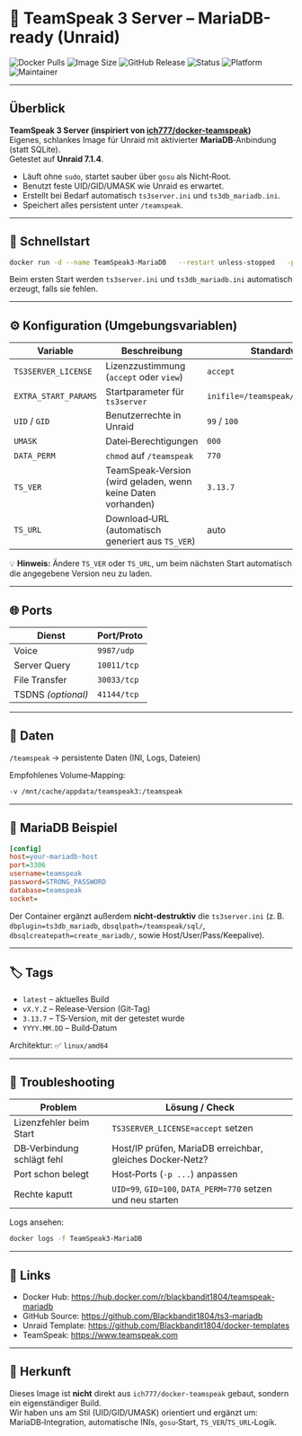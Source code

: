 # 🧩 TeamSpeak 3 Server – MariaDB-ready (Unraid)

![Docker Pulls](https://img.shields.io/docker/pulls/blackbandit1804/teamspeak-mariadb?style=for-the-badge&logo=docker)
![Image Size](https://img.shields.io/docker/image-size/blackbandit1804/teamspeak-mariadb/latest?style=for-the-badge)
![GitHub Release](https://img.shields.io/github/v/release/Blackbandit1804/ts3-mariadb?style=for-the-badge&logo=github)
![Status](https://img.shields.io/badge/status-stable-success?style=for-the-badge)
![Platform](https://img.shields.io/badge/platform-Unraid-orange?style=for-the-badge&logo=unraid)
![Maintainer](https://img.shields.io/badge/maintainer-Blackbandit1804-blue?style=for-the-badge&logo=github)

---

## Überblick

**TeamSpeak 3 Server (inspiriert von [ich777/docker-teamspeak](https://github.com/ich777/docker-teamspeak))**  
Eigenes, schlankes Image für Unraid mit aktivierter **MariaDB**‑Anbindung (statt SQLite).  
Getestet auf **Unraid 7.1.4**.

- Läuft ohne `sudo`, startet sauber über `gosu` als Nicht‑Root.  
- Benutzt feste UID/GID/UMASK wie Unraid es erwartet.  
- Erstellt bei Bedarf automatisch `ts3server.ini` und `ts3db_mariadb.ini`.  
- Speichert alles persistent unter `/teamspeak`.

---

## 🚀 Schnellstart

```bash
docker run -d --name TeamSpeak3-MariaDB   --restart unless-stopped   -p 9987:9987/udp   -p 10011:10011   -p 30033:30033   -e TS3SERVER_LICENSE=accept   -e EXTRA_START_PARAMS="inifile=/teamspeak/ts3server.ini"   -e UID=99   -e GID=100   -e UMASK=000   -e DATA_PERM=770   -v /mnt/cache/appdata/teamspeak3:/teamspeak   blackbandit1804/teamspeak-mariadb:latest
```

Beim ersten Start werden `ts3server.ini` und `ts3db_mariadb.ini` automatisch erzeugt, falls sie fehlen.

---

## ⚙️ Konfiguration (Umgebungsvariablen)

| Variable | Beschreibung | Standardwert |
|---|---|---|
| `TS3SERVER_LICENSE` | Lizenzzustimmung (`accept` oder `view`) | `accept` |
| `EXTRA_START_PARAMS` | Startparameter für `ts3server` | `inifile=/teamspeak/ts3server.ini` |
| `UID` / `GID` | Benutzerrechte in Unraid | `99` / `100` |
| `UMASK` | Datei‑Berechtigungen | `000` |
| `DATA_PERM` | `chmod` auf `/teamspeak` | `770` |
| `TS_VER` | TeamSpeak‑Version (wird geladen, wenn keine Daten vorhanden) | `3.13.7` |
| `TS_URL` | Download‑URL (automatisch generiert aus `TS_VER`) | auto |

💡 **Hinweis:** Ändere `TS_VER` oder `TS_URL`, um beim nächsten Start automatisch die angegebene Version neu zu laden.

---

## 🌐 Ports

| Dienst | Port/Proto |
|---|---|
| Voice | `9987/udp` |
| Server Query | `10011/tcp` |
| File Transfer | `30033/tcp` |
| TSDNS *(optional)* | `41144/tcp` |

---

## 📂 Daten

`/teamspeak` → persistente Daten (INI, Logs, Dateien)

Empfohlenes Volume‑Mapping:

```bash
-v /mnt/cache/appdata/teamspeak3:/teamspeak
```

---

## 🧰 MariaDB Beispiel

```ini
[config]
host=your-mariadb-host
port=3306
username=teamspeak
password=STRONG_PASSWORD
database=teamspeak
socket=
```

Der Container ergänzt außerdem **nicht‑destruktiv** die `ts3server.ini` (z. B. `dbplugin=ts3db_mariadb`, `dbsqlpath=/teamspeak/sql/`, `dbsqlcreatepath=create_mariadb/`, sowie Host/User/Pass/Keepalive).

---

## 🏷️ Tags

- `latest` – aktuelles Build  
- `vX.Y.Z` – Release‑Version (Git‑Tag)  
- `3.13.7` – TS‑Version, mit der getestet wurde  
- `YYYY.MM.DD` – Build‑Datum

Architektur: ✅ `linux/amd64`

---

## 🧯 Troubleshooting

| Problem | Lösung / Check |
|---|---|
| Lizenzfehler beim Start | `TS3SERVER_LICENSE=accept` setzen |
| DB‑Verbindung schlägt fehl | Host/IP prüfen, MariaDB erreichbar, gleiches Docker‑Netz? |
| Port schon belegt | Host‑Ports (`-p ...`) anpassen |
| Rechte kaputt | `UID=99`, `GID=100`, `DATA_PERM=770` setzen und neu starten |

Logs ansehen:
```bash
docker logs -f TeamSpeak3-MariaDB
```

---

## 🔗 Links

- Docker Hub: https://hub.docker.com/r/blackbandit1804/teamspeak-mariadb  
- GitHub Source: https://github.com/Blackbandit1804/ts3-mariadb  
- Unraid Template: https://github.com/Blackbandit1804/docker-templates  
- TeamSpeak: https://www.teamspeak.com

---

## 📎 Herkunft

Dieses Image ist **nicht** direkt aus `ich777/docker-teamspeak` gebaut, sondern ein eigenständiger Build.  
Wir haben uns am Stil (UID/GID/UMASK) orientiert und ergänzt um: MariaDB‑Integration, automatische INIs, `gosu`‑Start, `TS_VER`/`TS_URL`‑Logik.
